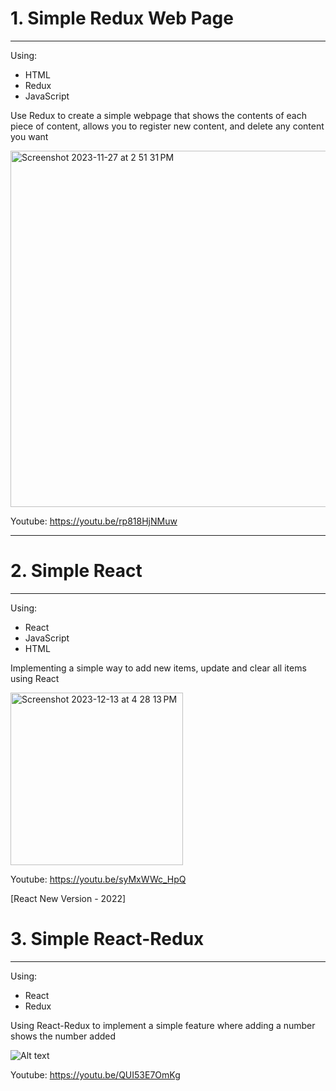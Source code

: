 # 1. Simple Redux Web Page

---

Using:

- HTML
- Redux
- JavaScript

Use Redux to create a simple webpage that shows the contents of each piece of content, allows you to register new content, and delete any content you want

<img width="570" alt="Screenshot 2023-11-27 at 2 51 31 PM" src="https://github.com/qkr7391/ReactRedux/assets/63420534/770808c2-6183-4894-b2de-3995deeb53a8">

Youtube: https://youtu.be/rp818HjNMuw

---

# 2. Simple React

---

Using:

- React
- JavaScript
- HTML

Implementing a simple way to add new items, update and clear all items using React

<img width="276" alt="Screenshot 2023-12-13 at 4 28 13 PM" src="https://github.com/qkr7391/ReactRedux/assets/63420534/0c93d92c-690c-469f-b7e4-2c6a3a859724">

Youtube: https://youtu.be/syMxWWc_HpQ

[React New Version - 2022]

# 3. Simple React-Redux

---

Using:

- React
- Redux

Using React-Redux to implement a simple feature where adding a number shows the number added

![Alt text](<Screenshot 2023-12-23 at 11.46.57 AM.png>)

Youtube: https://youtu.be/QUI53E7OmKg
